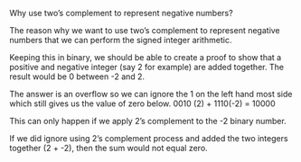 Why use two’s complement to represent negative numbers?

The reason why we want to use two’s complement to represent negative numbers that we can perform the signed integer arithmetic.

Keeping this in binary, we should be able to create a proof to show that a positive and negative integer (say 2 for example) are added together. 
The result would be 0 between -2 and 2. 

The answer is an overflow so we can ignore the 1 on the left hand most side which still gives us the value of zero below.
0010 (2) + 1110(-2) = 10000

This can only happen if we apply 2’s complement to the -2 binary number. 

If we did ignore using 2’s complement process and added the two integers together (2 + -2), then the sum would not equal zero.
